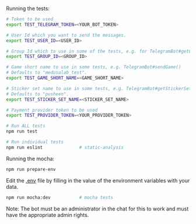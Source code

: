 Running the tests:

```bash
# Token to be used
export TEST_TELEGRAM_TOKEN=<YOUR_BOT_TOKEN>

# User Id which you want to send the messages.
export TEST_USER_ID=<USER_ID>

# Group Id which to use in some of the tests, e.g. for TelegramBot#getChat()
export TEST_GROUP_ID=<GROUP_ID>

# Game short name to use in some tests, e.g. TelegramBot#sendGame()
# Defaults to "medusalab_test".
export TEST_GAME_SHORT_NAME=<GAME_SHORT_NAME>

# Sticker set name to use in some tests, e.g. TelegramBot#getStickerSet()
# Defaults to "pusheen".
export TEST_STICKER_SET_NAME=<STICKER_SET_NAME>

# Payment provider token to be used
export TEST_PROVIDER_TOKEN=<YOUR_PROVIDER_TOKEN>

# Run ALL tests
npm run test

# Run individual tests
npm run eslint              # static-analysis
```
Running the mocha:
```bash
npm run prepare-env
```
Edit the [.env](../.env) file by filling in the value of the environment variables with your data.

```bash
npm run mocha:dev           # mocha tests
```
Note: The bot must be an administrator in the chat for this to work and must have the appropriate admin rights.
